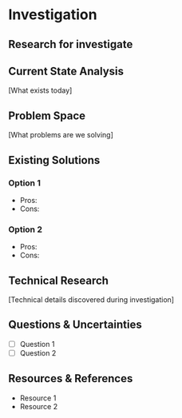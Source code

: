 # Investigation

## Research for investigate

## Current State Analysis
[What exists today]

## Problem Space
[What problems are we solving]

## Existing Solutions
### Option 1
- Pros:
- Cons:

### Option 2
- Pros:
- Cons:

## Technical Research
[Technical details discovered during investigation]

## Questions & Uncertainties
- [ ] Question 1
- [ ] Question 2

## Resources & References
- Resource 1
- Resource 2

